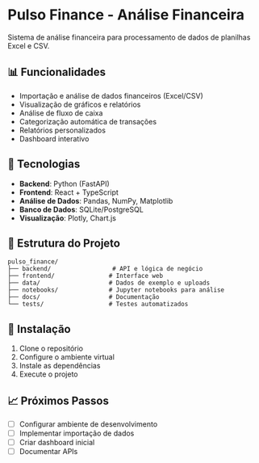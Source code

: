 # Pulso Finance - Análise Financeira

Sistema de análise financeira para processamento de dados de planilhas Excel e CSV.

## 📊 Funcionalidades

- Importação e análise de dados financeiros (Excel/CSV)
- Visualização de gráficos e relatórios
- Análise de fluxo de caixa
- Categorização automática de transações
- Relatórios personalizados
- Dashboard interativo

## 🚀 Tecnologias

- **Backend**: Python (FastAPI)
- **Frontend**: React + TypeScript
- **Análise de Dados**: Pandas, NumPy, Matplotlib
- **Banco de Dados**: SQLite/PostgreSQL
- **Visualização**: Plotly, Chart.js

## 📁 Estrutura do Projeto

```
pulso_finance/
├── backend/                 # API e lógica de negócio
├── frontend/               # Interface web
├── data/                   # Dados de exemplo e uploads
├── notebooks/              # Jupyter notebooks para análise
├── docs/                   # Documentação
└── tests/                  # Testes automatizados
```

## 🔧 Instalação

1. Clone o repositório
2. Configure o ambiente virtual
3. Instale as dependências
4. Execute o projeto

## 📈 Próximos Passos

- [ ] Configurar ambiente de desenvolvimento
- [ ] Implementar importação de dados
- [ ] Criar dashboard inicial
- [ ] Documentar APIs